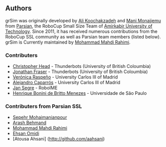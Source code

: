 ## Authors

grSim was originally developed by [Ali Koochakzadeh](https://github.com/ali-k) and [Mani Monajjemu](https://mani.im) from [Parsian](http://wiki.robocup.org/Small_Size_League/Teams#Parsian), the RoboCup Small Size Team of [Amirkabir University of Technology](http://www.aut.ac.ir/aut/). Since 2011, it has received numerous contributions from the RoboCup SSL community as well as Parsian team members (listed below). grSim is Currently maintained by [Mohammad Mahdi Rahimi](https://github.com/Mahi97).

### Contributers

- [Christopher Head](https://github.com/Hawk777) - Thunderbots (University of British Coloumbia)
- [Jonathan Fraser](https://github.com/Binaryblade) - Thunderbots (University of British Coloumbia)
- [Verónica Raspeño](vero.uc3m@gmail.com) - University Carlos III of Madrid
- [Alejandro Caparrós](alexcap.uc3m@gmail.com) - University Carlos III of Madrid
- [Jan Segre](jan@segre.in) - RoboIME
- [Henrique Bonini de Britto Menezes](henrique.menezes@usp.br) - Universidade de São Paulo

### Contributers from Parsian SSL 

- [Sepehr Mohaimanianpour](http://sepehr.im)
- [Arash Behmand](https://github.com/arashbehmand)
- [Mohammad Mahdi Rahimi](https://github.com/Mahi97)
- [Ehsan Omidi](#)
- [Atousa Ahsani] (http://github.com/aahsani) 
